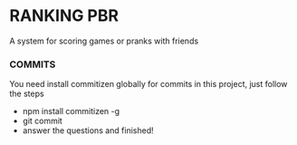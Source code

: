 # RANKING PBR

A system for scoring games or pranks with friends


### COMMITS

You need install commitizen globally for commits in this project, just follow the steps
- npm install commitizen -g
- git commit
- answer the questions and finished!
